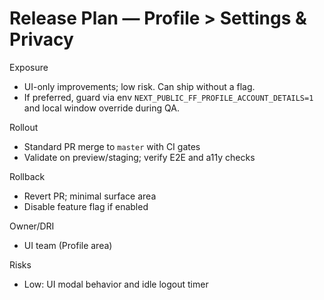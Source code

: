 # Release Plan — Profile > Settings & Privacy

Exposure
- UI-only improvements; low risk. Can ship without a flag.
- If preferred, guard via env `NEXT_PUBLIC_FF_PROFILE_ACCOUNT_DETAILS=1` and local window override during QA.

Rollout
- Standard PR merge to `master` with CI gates
- Validate on preview/staging; verify E2E and a11y checks

Rollback
- Revert PR; minimal surface area
- Disable feature flag if enabled

Owner/DRI
- UI team (Profile area)

Risks
- Low: UI modal behavior and idle logout timer

